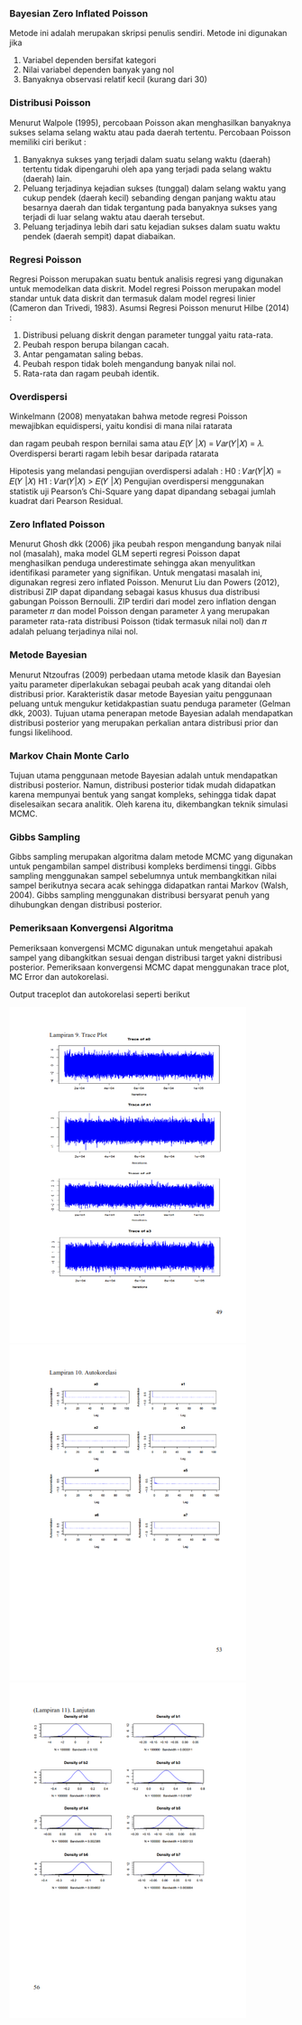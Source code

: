 ### Bayesian Zero Inflated Poisson
Metode ini adalah merupakan skripsi penulis sendiri. Metode ini digunakan jika
1. Variabel dependen bersifat kategori
2. Nilai variabel dependen banyak yang nol
3. Banyaknya observasi relatif kecil (kurang dari 30)


### Distribusi Poisson
Menurut Walpole (1995), percobaan Poisson akan 
menghasilkan banyaknya sukses selama selang waktu atau pada
daerah tertentu. 
Percobaan Poisson memiliki ciri berikut :
1. Banyaknya sukses yang terjadi dalam suatu selang waktu (daerah) tertentu tidak dipengaruhi oleh apa yang terjadi pada selang waktu (daerah) lain.
2. Peluang terjadinya kejadian sukses (tunggal) dalam selang waktu yang cukup pendek (daerah kecil) sebanding dengan panjang waktu atau besarnya daerah dan tidak tergantung pada banyaknya sukses yang terjadi di luar selang waktu atau daerah tersebut.
3. Peluang terjadinya lebih dari satu kejadian sukses dalam suatu waktu pendek (daerah sempit) dapat diabaikan.

### Regresi Poisson
Regresi Poisson merupakan suatu bentuk analisis regresi yang
digunakan untuk memodelkan data diskrit. Model regresi Poisson
merupakan model standar untuk data diskrit dan termasuk dalam
model regresi linier (Cameron dan Trivedi, 1983).
Asumsi Regresi Poisson menurut Hilbe (2014) :
1. Distribusi peluang diskrit dengan parameter tunggal yaitu rata-rata.
2. Peubah respon berupa bilangan cacah.
3. Antar pengamatan saling bebas. 
4. Peubah respon tidak boleh mengandung banyak nilai nol.
5. Rata-rata dan ragam peubah identik.

### Overdispersi
Winkelmann (2008) menyatakan bahwa metode regresi
Poisson mewajibkan equidispersi, yaitu kondisi di mana nilai ratarata

dan ragam peubah respon bernilai sama atau 𝐸(𝑌 |𝑋) =
𝑉𝑎𝑟(𝑌|𝑋) = 𝜆. Overdispersi berarti ragam lebih besar daripada ratarata

Hipotesis yang melandasi pengujian overdispersi adalah :
	H0 : 𝑉𝑎𝑟(𝑌|𝑋) = 𝐸(𝑌 |𝑋) 
	H1 : 𝑉𝑎𝑟(𝑌|𝑋) > 𝐸(𝑌 |𝑋) 
Pengujian overdispersi menggunakan statistik uji Pearson’s 
Chi-Square yang dapat dipandang sebagai jumlah kuadrat dari
Pearson Residual. 

### Zero Inflated Poisson
Menurut Ghosh dkk (2006) jika peubah respon mengandung  banyak nilai nol (masalah), maka model GLM seperti regresi Poisson dapat menghasilkan penduga underestimate sehingga akan menyulitkan identifikasi parameter yang signifikan. Untuk mengatasi masalah ini, digunakan regresi zero inflated Poisson.  Menurut Liu dan Powers (2012), distribusi ZIP dapat dipandang sebagai kasus khusus dua distribusi gabungan Poisson Bernoulli. ZIP terdiri dari model zero inflation dengan parameter 𝜋 dan model Poisson dengan parameter 𝜆 yang merupakan parameter rata-rata distribusi Poisson (tidak termasuk nilai nol) dan 𝜋 adalah peluang terjadinya nilai nol.

### Metode Bayesian
Menurut Ntzoufras (2009) perbedaan utama metode klasik dan Bayesian yaitu parameter diperlakukan sebagai peubah acak yang ditandai oleh distribusi prior. Karakteristik dasar metode Bayesian yaitu penggunaan peluang untuk mengukur ketidakpastian suatu penduga parameter (Gelman dkk, 2003).  Tujuan utama penerapan metode Bayesian adalah mendapatkan distribusi posterior yang merupakan perkalian antara distribusi prior dan fungsi likelihood. 

### Markov Chain Monte Carlo
Tujuan utama penggunaan metode Bayesian adalah untuk mendapatkan distribusi posterior. Namun, distribusi posterior tidak mudah didapatkan karena mempunyai bentuk yang sangat kompleks, sehingga tidak dapat diselesaikan secara analitik. Oleh karena itu, dikembangkan teknik simulasi MCMC. 

### Gibbs Sampling
Gibbs sampling merupakan algoritma dalam metode MCMC yang digunakan untuk pengambilan sampel distribusi kompleks berdimensi tinggi. Gibbs sampling menggunakan sampel sebelumnya untuk membangkitkan nilai sampel berikutnya secara acak sehingga didapatkan rantai Markov (Walsh, 2004). Gibbs sampling menggunakan distribusi bersyarat penuh yang dihubungkan dengan distribusi posterior.

### Pemeriksaan Konvergensi Algoritma
Pemeriksaan konvergensi MCMC digunakan untuk mengetahui apakah sampel yang dibangkitkan sesuai dengan distribusi target yakni distribusi posterior. Pemeriksaan konvergensi MCMC dapat menggunakan trace plot, MC Error dan autokorelasi.

Output traceplot dan autokorelasi seperti berikut

![](images/LAMPIRAN_013.png)
![](images/LAMPIRAN_017.png)
![](images/LAMPIRAN_020.png)

 

